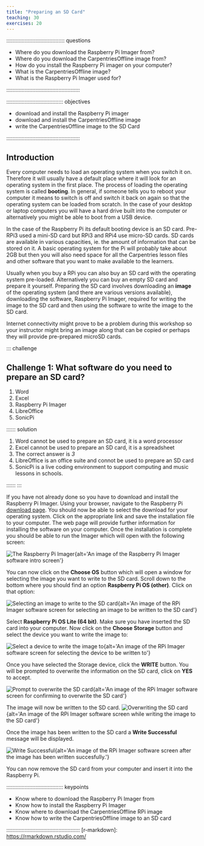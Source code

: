 ```yaml
---
title: "Preparing an SD Card" 
teaching: 30 
exercises: 20
---
```


:::::::::::::::::::::::::::::::::::::: questions

- Where do you download the Raspberry Pi Imager from?
- Where do you download the CarpentriesOffline image from?
- How do you install the Raspberry Pi imager on your computer?
- What is the CarpentriesOffline image?
- What is the Raspberry Pi Imager used for?

::::::::::::::::::::::::::::::::::::::::::::::::

::::::::::::::::::::::::::::::::::::: objectives

- download and install the Raspberry Pi imager
- download and install the CarpentriesOffline image
- write the CarpentriesOffline image to the SD Card

::::::::::::::::::::::::::::::::::::::::::::::::
## Introduction
Every computer needs to load an operating system when you switch it on.
Therefore it will usually have a default place where it will look for an
operating system in the first place. The process of loading the operating system
is called **booting**. In general, if someone tells you to reboot your computer
it means to switch is off and switch it back on again so that the operating
system can be loaded from scratch. In the case of your desktop or laptop
computers you will have a hard drive built into the computer or alternatively
you might be able to boot from a USB device.

In the case of the Raspberry Pi its default booting device is an SD card.
Pre-RPi3 used a mini-SD card but RPi3 and RPi4 use micro-SD cards. SD cards are
available in various capacities, ie. the amount of information that can be
stored on it. A basic operating system for the Pi will probably take about 2GB
but then you will also need space for all the Carpentries lesson files and other
software that you want to make available to the learners.

Usually when you buy a RPi you can also buy an SD card with the operating system
pre-loaded. Alternatively you can buy an empty SD card and prepare it yourself.
Preparing the SD card involves downloading an **image** of the operating system
(and there are various versions available), downloading the software, Raspberry
Pi Imager, required for writing the image to the SD card and then using the
software to write the image to the SD card.

Internet connectivity might prove to be a problem during this workshop so your
instructor might bring an image along that can be copied or perhaps they will
provide pre-prepared microSD cards.

::: challenge
## Challenge 1: What software do you need to prepare an SD card?
1. Word 
2. Excel 
3. Raspberry Pi Imager 
4. LibreOffice 
5. SonicPi

:::::: solution
1. Word cannot be used to prepare an SD card, it is a word processor 
2. Excel cannot be used to prepare an SD card, it is a spreadsheet 
3. The correct answer is *3* 
5. LibreOffice is an office suite and connot be used to prepare an SD
card 
6. SonicPi is a live coding environment to support computing and music
lessons in schools.

::::::
:::

If you have not already done so you have to download and install the Raspberry
Pi Imager. Using your browser, navigate to the Raspberry Pi [download
page](https://www.raspberrypi.com/software/). You should now be able to select
the download for your operating system. Click on the appropriate link and save
the installation file to your computer. The web page will provide further
information for installing the software on your computer.
Once the installation is complete you should be able to run the Imager which
will open with the following screen:

![The Raspberry Pi Imager](fig/RaspberryPiImager.png){alt='An image of the
Raspberry Pi Imager software intro screen'}

You can now click on the **Choose OS** button which will open a window for
selecting the image you want to write to the SD card. Scroll down to the bottom
where you should find an option **Raspberry Pi OS (other)**. Click on that option:

![Selecting an image to write to the SD card](fig/ChooseImage.png){alt='An image
of the RPi Imager software screen for selecting an image to be written to the SD
card'}

Select **Raspberry Pi OS Lite (64 bit)**. Make
sure you have inserted the SD card into your computer. Now click on the **Choose
Storage** button and select the device you want to write the image to: 

![Select a device to write the image to](fig/SelectDevice.png){alt='An image of the
RPi Imager software screen for selecting the device to be written to'}

Once you have selected the Storage device, click the **WRITE** button. You will
be prompted to overwrite the information on the SD card, click on **YES** to
accept.

![Prompt to overwrite the SD card](fig/PromptToOverwrite.png){alt='An image of
the RPi Imager software screen for confirming to overwrite the SD card'}

The image will now be written to the SD card.
![Overwriting the SD card](fig/Writing.png){alt='An image of the RPi Imager
software screen while writing the image to the SD card'}

Once the image has been written to the SD card a **Write Successful** message
will be displayed.

![Write Successful](fig/ImageWritten.png){alt='An image of the RPi Imager
software screen after the image has been written succesfully.'}

You can now remove the SD card from your computer and insert it into the
Raspberry Pi.

::::::::::::::::::::::::::::::::::::: keypoints

- Know where to download the Raspberry Pi Imager from
- Know how to install the Raspberry Pi Imager
- Know where to download the CarpentriesOffline RPi image
- Know how to write the CarpentriesOffline image to an SD card

::::::::::::::::::::::::::::::::::::::::::::::::
[r-markdown]: https://rmarkdown.rstudio.com/
